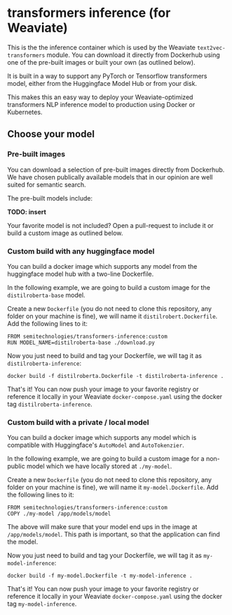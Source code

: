 # transformers inference (for Weaviate)

This is the the inference container which is used by the Weaviate
`text2vec-transformers` module. You can download it directly from Dockerhub
using one of the pre-built images or built your own (as outlined below).

It is built in a way to support any PyTorch or Tensorflow transformers model,
either from the Huggingface Model Hub or from your disk.

This makes this an easy way to deploy your Weaviate-optimized transformers
NLP inference model to production using Docker or Kubernetes.

## Choose your model

### Pre-built images

You can download a selection of pre-built images directly from Dockerhub. We
have chosen publically available models that in our opinion are well suited for
semantic search. 

The pre-built models include:

**TODO: insert**

Your favorite model is not included? Open a pull-request to include it or build
a custom image as outlined below.

### Custom build with any huggingface model

You can build a docker image which supports any model from the huggingface
model hub with a two-line Dockerfile.

In the following example, we are going to build a custom image for the
`distilroberta-base` model.

Create a new `Dockerfile` (you do not need to clone this repository, any folder
on your machine is fine), we will name it `distilrobert.Dockerfile`. Add the
following lines to it:

```
FROM semitechnologies/transformers-inference:custom
RUN MODEL_NAME=distilroberta-base ./download.py
```

Now you just need to build and tag your Dockerfile, we will tag it as
`distilroberta-inference`:

```
docker build -f distilroberta.Dockerfile -t distilroberta-inference .
```

That's it! You can now push your image to your favorite registry or reference
it locally in your Weaviate `docker-compose.yaml` using the docker tag
`distilroberta-inference`.

### Custom build with a private / local model

You can build a docker image which supports any model which is compatible with
Huggingface's `AutoModel` and `AutoTokenzier`.

In the following example, we are going to build a custom image for a non-public
model which we have locally stored at `./my-model`.

Create a new `Dockerfile` (you do not need to clone this repository, any folder
on your machine is fine), we will name it `my-model.Dockerfile`. Add the
following lines to it:

```
FROM semitechnologies/transformers-inference:custom
COPY ./my-model /app/models/model
```

The above will make sure that your model end ups in the image at
`/app/models/model`. This path is important, so that the application can find the
model.

Now you just need to build and tag your Dockerfile, we will tag it as
`my-model-inference`:

```
docker build -f my-model.Dockerfile -t my-model-inference .
```

That's it! You can now push your image to your favorite registry or reference
it locally in your Weaviate `docker-compose.yaml` using the docker tag
`my-model-inference`.

